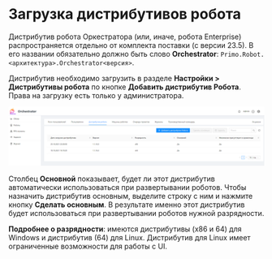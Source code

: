 # Загрузка дистрибутивов робота

Дистрибутив робота Оркестратора (или, иначе, робота Enterprise) распространяется отдельно от комплекта поставки (с версии 23.5). В его названии обязательно должно быть слово **Orchestrator**: `Primo.Robot.<архитектура>.Orchestrator<версия>`.

Дистрибутив необходимо загрузить в разделе **Настройки > Дистрибутивы робота** по кнопке **Добавить дистрибутив Робота**. Права на загрузку есть только у администратора.

![](<../../../.gitbook/assets/0 (16)>)

Столбец **Основной** показывает, будет ли этот дистрибутив автоматически использоваться при развертывании роботов. Чтобы назначить дистрибутив основным, выделите строку с ним и нажмите кнопку **Сделать основным**. В результате именно этот дистрибутив будет использоваться при развертывании роботов нужной разрядности. 

**Подробнее о разрядности**: имеются дистрибутивы (x86 и 64) для Windows и дистрибутив (64) для Linux. Дистрибутив для Linux имеет ограниченные возможности для работы с UI. 
